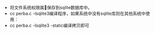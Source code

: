  * 将文件系统权限属🐷保存到sqlite数据库中。
 * cc perba.c -lsqlite3编译程序，如果系统中没有sqlite库则在其他系统中使用：
 * cc perba.c -lsqlite3 -static编译拷贝即可

